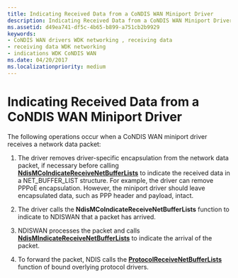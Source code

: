 ```yaml
---
title: Indicating Received Data from a CoNDIS WAN Miniport Driver
description: Indicating Received Data from a CoNDIS WAN Miniport Driver
ms.assetid: d49ea741-df5c-4b65-b899-a751cb2b9929
keywords:
- CoNDIS WAN drivers WDK networking , receiving data
- receiving data WDK networking
- indications WDK CoNDIS WAN
ms.date: 04/20/2017
ms.localizationpriority: medium
---
```


# Indicating Received Data from a CoNDIS WAN Miniport Driver





The following operations occur when a CoNDIS WAN miniport driver receives a network data packet:

1.  The driver removes driver-specific encapsulation from the network data packet, if necessary before calling [**NdisMCoIndicateReceiveNetBufferLists**](/windows-hardware/drivers/ddi/ndis/nf-ndis-ndismcoindicatereceivenetbufferlists) to indicate the received data in a NET\_BUFFER\_LIST structure. For example, the driver can remove PPPoE encapsulation. However, the miniport driver should leave encapsulated data, such as PPP header and payload, intact.

2.  The driver calls the **NdisMCoIndicateReceiveNetBufferLists** function to indicate to NDISWAN that a packet has arrived.

3.  NDISWAN processes the packet and calls [**NdisMIndicateReceiveNetBufferLists**](/windows-hardware/drivers/ddi/ndis/nf-ndis-ndismindicatereceivenetbufferlists) to indicate the arrival of the packet.

4.  To forward the packet, NDIS calls the [**ProtocolReceiveNetBufferLists**](/windows-hardware/drivers/ddi/ndis/nc-ndis-protocol_receive_net_buffer_lists) function of bound overlying protocol drivers.

 

